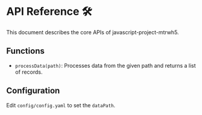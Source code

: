# API Reference 🛠

This document describes the core APIs of javascript-project-mtrwh5.

## Functions
- `processData(path)`: Processes data from the given path and returns a list of records.

## Configuration
Edit `config/config.yaml` to set the `dataPath`.
